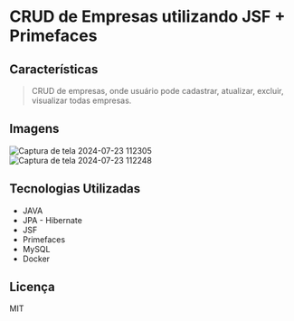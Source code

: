 # CRUD de Empresas utilizando JSF + Primefaces

## Características

> CRUD de empresas, onde usuário pode cadastrar, atualizar, excluir, visualizar todas empresas.

## Imagens
![Captura de tela 2024-07-23 112305](https://github.com/user-attachments/assets/51866529-28c5-4502-9990-119d7b2d02a1)
![Captura de tela 2024-07-23 112248](https://github.com/user-attachments/assets/eac29bad-1b6e-4d74-906f-a45ab93c52f0)

## Tecnologias Utilizadas

- JAVA
- JPA - Hibernate
- JSF
- Primefaces
- MySQL
- Docker

## Licença
MIT
